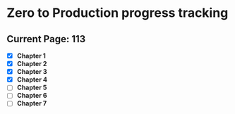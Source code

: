 # Zero to Production progress tracking

## Current Page: 113

- [x] **Chapter 1**
- [x] **Chapter 2**
- [x] **Chapter 3**
- [x] **Chapter 4**
- [ ] **Chapter 5**
- [ ] **Chapter 6**
- [ ] **Chapter 7**
